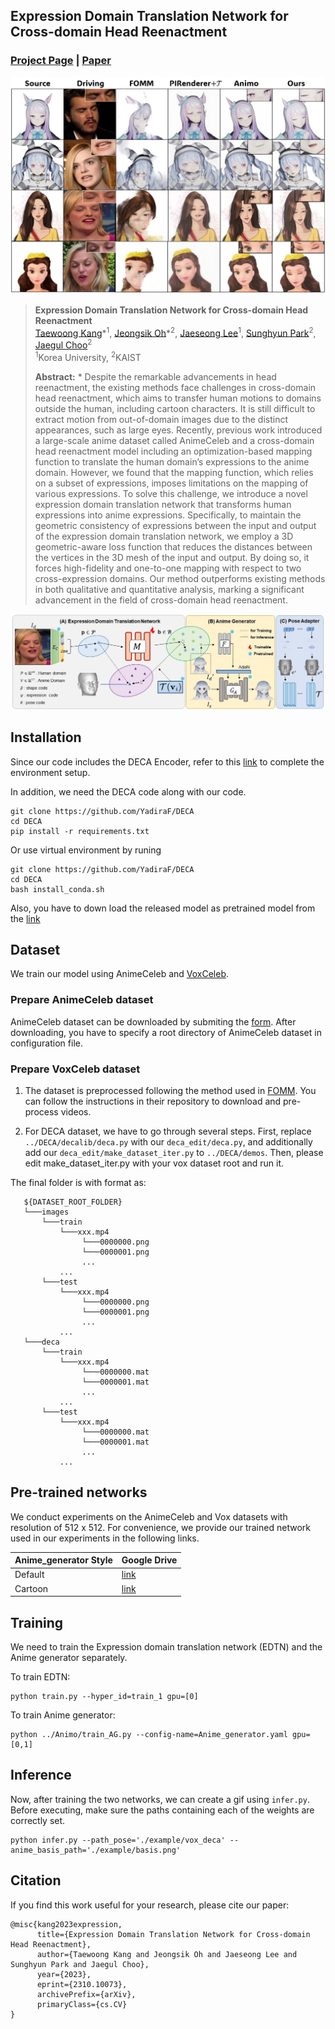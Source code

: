## Expression Domain Translation Network for Cross-domain Head Reenactment

### [Project Page](https://keh0t0.github.io/research/EDTN/) | [Paper](https://arxiv.org/abs/2310.10073)

![Teaser image](./assert/teaser_2.jpg)

> **Expression Domain Translation Network for Cross-domain Head Reenactment**<br>
> [Taewoong Kang](https://keh0t0.github.io/)\*<sup>1</sup>, [Jeongsik Oh](https://github.com/JEONGSIKOH0)\*<sup>2</sup>, [Jaeseong Lee](https://leejesse.github.io/)<sup>1</sup>, [Sunghyun Park](https://psh01087.github.io/)<sup>2</sup>, [Jaegul Choo](https://sites.google.com/site/jaegulchoo)<sup>2</sup><br>
> <sup>1</sup>Korea University, <sup>2</sup>KAIST<br>
>
>
> **Abstract:** * Despite the remarkable advancements in head reenactment, the existing methods face challenges in cross-domain head reenactment, which aims to transfer human motions to domains outside the human, including cartoon characters. It is still difficult to extract motion from out-of-domain images due to the distinct appearances, such as large eyes. Recently, previous work introduced a large-scale anime dataset called AnimeCeleb and a cross-domain head reenactment model including an optimization-based mapping function to translate the human domain’s expressions to the anime domain. However, we found that the mapping function, which relies on a subset of expressions, imposes limitations on the mapping of various expressions. To solve this challenge, we introduce a novel expression domain translation network that transforms human expressions into anime expressions. Specifically, to maintain the geometric consistency of expressions between the input and output of the expression domain translation network, we employ a 3D geometric-aware loss function that reduces the distances between the vertices in the 3D mesh of the input and output.  By doing so, it forces high-fidelity and one-to-one mapping with respect to two cross-expression domains. Our method outperforms existing methods in both qualitative and quantitative analysis, marking a significant advancement in the field of cross-domain head reenactment.

![Model Figure](./assert/model_figure.jpg)

## Installation

Since our code includes the DECA Encoder, refer to this [link](https://github.com/yfeng95/DECA.git)
 to complete the environment setup.

In addition, we need the DECA code along with our code.
```
git clone https://github.com/YadiraF/DECA
cd DECA
pip install -r requirements.txt
```
Or use virtual environment by runing
```
git clone https://github.com/YadiraF/DECA
cd DECA
bash install_conda.sh
```
Also, you have to down load the released model as pretrained model from the [link](https://github.com/yfeng95/DECA.git)

## Dataset

We train our model using AnimeCeleb and [VoxCeleb](https://arxiv.org/abs/1706.08612). 

### Prepare AnimeCeleb dataset

AnimeCeleb dataset can be downloaded by submiting the [form](https://forms.gle/wN1d6kNZv6sn6ad66).
After downloading, you have to specify a root directory of AnimeCeleb dataset in configuration file.  

### Prepare VoxCeleb dataset

1. The dataset is preprocessed following the method used in [FOMM](https://github.com/AliaksandrSiarohin/video-preprocessing). You can follow the instructions in their repository to download and pre-process videos.
   
2. For DECA dataset, we have to go through several steps. First, replace `../DECA/decalib/deca.py` with our `deca_edit/deca.py`, and additionally add our `deca_edit/make_dataset_iter.py` to `../DECA/demos`. Then, please edit make_dataset_iter.py with your vox dataset root and run it. 

The final folder is with format as:

```
   ${DATASET_ROOT_FOLDER}
   └───images
       └───train
           └───xxx.mp4
                └───0000000.png
                └───0000001.png
                ...
           ...
       └───test
           └───xxx.mp4
                └───0000000.png
                └───0000001.png
                ...
           ...
   └───deca
       └───train
           └───xxx.mp4
                └───0000000.mat
                └───0000001.mat
                ...
           ...
       └───test
           └───xxx.mp4
                └───0000000.mat
                └───0000001.mat
                ...
           ...
   ```

## Pre-trained networks

We conduct experiments on the AnimeCeleb and Vox datasets with resolution of 512 x 512. For convenience, we provide our trained network used in our experiments in the following links.

|Anime_generator Style|Google Drive|
|--------------|--------------|
|Default|[link](https://drive.google.com/file/d/1jtOmO7Up0cd_d0jiILnRiUw4M6loG00f/view?usp=sharing)|
|Cartoon|[link](https://drive.google.com/file/d/1w1uNknSskDZYDMEfkQAN1lTcmCmT65dl/view?usp=sharing)|

## Training

We need to train the Expression domain translation network (EDTN) and the Anime generator separately.

To train EDTN:
```
python train.py --hyper_id=train_1 gpu=[0]
```

To train Anime generator:
```
python ../Animo/train_AG.py --config-name=Anime_generator.yaml gpu=[0,1]
```

## Inference

Now, after training the two networks, we can create a gif using `infer.py`. Before executing, make sure the paths containing each of the weights are correctly set.

```
python infer.py --path_pose='./example/vox_deca' --anime_basis_path='./example/basis.png'
```

## Citation
If you find this work useful for your research, please cite our paper:

```
@misc{kang2023expression,
      title={Expression Domain Translation Network for Cross-domain Head Reenactment}, 
      author={Taewoong Kang and Jeongsik Oh and Jaeseong Lee and Sunghyun Park and Jaegul Choo},
      year={2023},
      eprint={2310.10073},
      archivePrefix={arXiv},
      primaryClass={cs.CV}
}
```